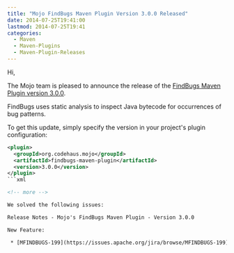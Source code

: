 ```yaml
---
title: "Mojo FindBugs Maven Plugin Version 3.0.0 Released"
date: 2014-07-25T19:41:00
lastmod: 2014-07-25T19:41
categories:
  - Maven
  - Maven-Plugins
  - Maven-Plugin-Releases
---
```

Hi,

The Mojo team is pleased to announce the release of the 
[FindBugs Maven Plugin version 3.0.0](http://mojo.codehaus.org/findbugs-maven-plugin/).

FindBugs uses static analysis to inspect Java bytecode for occurrences of bug patterns. 

To get this update, simply specify the version in your project's plugin configuration: 


```xml
<plugin>
  <groupId>org.codehaus.mojo</groupId>
  <artifactId>findbugs-maven-plugin</artifactId>
  <version>3.0.0</version>
</plugin>
```xml

<!-- more -->

We solved the following issues:

Release Notes - Mojo's FindBugs Maven Plugin - Version 3.0.0

New Feature:

 * [MFINDBUGS-199](https://issues.apache.org/jira/browse/MFINDBUGS-199) - Upgrade to Findbugs 3.0.0


